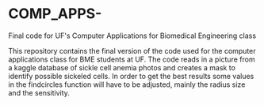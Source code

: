 # COMP_APPS-
Final code for UF's Computer Applications for Biomedical Engineering class

This repository contains the final version of the code used for the computer applications class for BME students at UF. The code reads in a picture from a kaggle database of sickle cell anemia photos and creates a mask to identify possible sickeled cells. In order to get the best results some values in the findcircles function will have to be adjusted, mainly the radius size and the sensitivity. 

